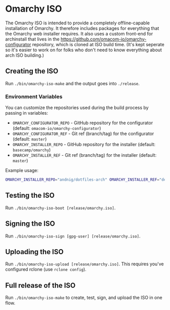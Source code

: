 # Omarchy ISO

The Omarchy ISO is intended to provide a completely offline-capable installation of Omarchy. It therefore includes packages for everything that the Omarchy web installer requires. It also uses a custom front-end for archinstall that lives in the <https://github.com/omacom-io/omarchy-configurator> repository, which is cloned at ISO build time. (It's kept seperate so it's easier to work on for folks who don't need to know everything about arch ISO building.)

## Creating the ISO

Run `./bin/omarchy-iso-make` and the output goes into `./release`.

### Environment Variables

You can customize the repositories used during the build process by passing in variables:

- `OMARCHY_CONFIGURATOR_REPO` - GitHub repository for the configurator (default: `omacom-io/omarchy-configurator`)
- `OMARCHY_CONFIGURATOR_REF` - Git ref (branch/tag) for the configurator (default: `master`)
- `OMARCHY_INSTALLER_REPO` - GitHub repository for the installer (default: `basecamp/omarchy`)
- `OMARCHY_INSTALLER_REF` - Git ref (branch/tag) for the installer (default: `master`)

Example usage:

```bash
OMARCHY_INSTALLER_REPO="andnig/dotfiles-arch" OMARCHY_INSTALLER_REF="dev" OMARCHY_CONFIGURATOR_REPO="andnig/omarchy-configurator" ./bin/omarchy-iso-make
```

## Testing the ISO

Run `./bin/omarchy-iso-boot [release/omarchy.iso]`.

## Signing the ISO

Run `./bin/omarchy-iso-sign [gpg-user] [release/omarchy.iso]`.

## Uploading the ISO

Run `./bin/omarchy-iso-upload [release/omarchy.iso]`. This requires you've configured rclone (use `rclone config`).

## Full release of the ISO

Run `./bin/omarchy-iso-make` to create, test, sign, and upload the ISO in one flow.
